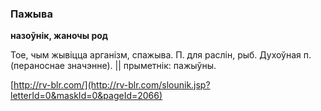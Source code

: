 ### Пажыва
**назоўнік, жаночы род**

Тое, чым жывіцца арганізм, спажыва. П. для раслін, рыб. Духоўная п. (пераноснае значэнне). || прыметнік: пажыўны.

<a rel="author">[http://rv-blr.com/](http://rv-blr.com/slounik.jsp?letterId=0&maskId=0&pageId=2066)</a>
